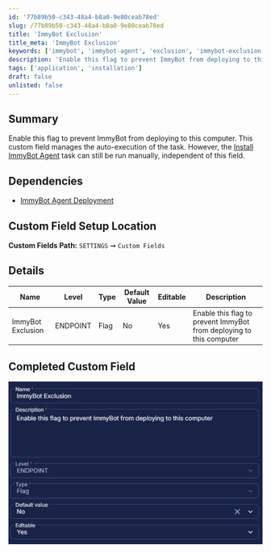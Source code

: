 ```yaml
---
id: '77b89b50-c343-48a4-b8a0-9e80ceab78ed'
slug: /77b89b50-c343-48a4-b8a0-9e80ceab78ed
title: 'ImmyBot Exclusion'
title_meta: 'ImmyBot Exclusion'
keywords: ['immybot', 'immybot-agent', 'exclusion', 'immybot-exclusion', 'deploy-immybot-agent', 'install-immybot-agent', 'reinstall-immybot-agent']
description: 'Enable this flag to prevent ImmyBot from deploying to this computer'
tags: ['application', 'installation']
draft: false
unlisted: false
---
```


## Summary

Enable this flag to prevent ImmyBot from deploying to this computer. This custom field manages the auto-execution of the task. However, the [Install ImmyBot Agent](/docs/c2576ff2-e86f-43f7-94dc-462a7afbc7f1) task can still be run manually, independent of this field.

## Dependencies

- [ImmyBot Agent Deployment](/docs/d0a57d05-71c0-495e-a055-803ad7a728ad)

## Custom Field Setup Location

**Custom Fields Path:** `SETTINGS` ➞ `Custom Fields`  

## Details

| Name | Level | Type | Default Value | Editable | Description |
| ---- | ----- | ---- | ------------- | -------- | ----------- |
| ImmyBot Exclusion | ENDPOINT | Flag | No | Yes | Enable this flag to prevent ImmyBot from deploying to this computer |

## Completed Custom Field

![Image1](../../../static/img/docs/77b89b50-c343-48a4-b8a0-9e80ceab78ed/image1.webp)
